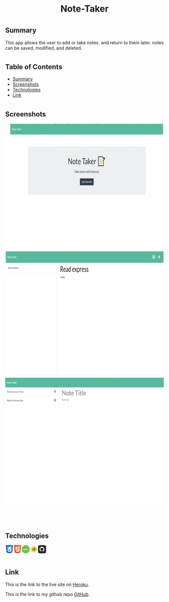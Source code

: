 <h1 align="center">Note-Taker</h1> 
  
#
#
## Summary
This app allows the user to add or take notes. and return to them later. notes can be saved, modified, and deleted.

#
#

## Table of Contents

- [Summary](#Summary)
- [Screenshots](Screenshots)
- [Technologies](#technologies)
- [Link](#link)
#
#
## Screenshots

<img width="600" height="400" alt="Screen Shot 2021-08-20 at 11 06 55 PM" src="public\assets\images\note1.png">



<img width="600" height="400" alt="Screen Shot 2021-08-20 at 11 07 11 PM" src="public\assets\images\note3.png">


<img width="600" height="400" alt="Screen Shot 2021-08-20 at 11 15 08 PM" src="public\assets\images\note2.png">

<br>

#
#
<br>

## Technologies
<img align="left" width="26px" alt="CSS" src="public\assets\images\CSS.png">
<img align="left" width="26px" alt="CSS" src="public\assets\images\HTML.png">
<img align="left" width="26px" alt="CSS" src="public\assets\images\Node.png">
<img align="left" width="26px" alt="CSS" src="public\assets\images\JS.png">
<img align="left" width="26px" alt="CSS" src="public\assets\images\github.png">

<br><br>

#
#


## Link 
This is the link to the live site on [Heroku](https://pacific-falls-51483.herokuapp.com/).

This is the link to my github repo [GitHub](https://github.com/lbladma/note-taker).
